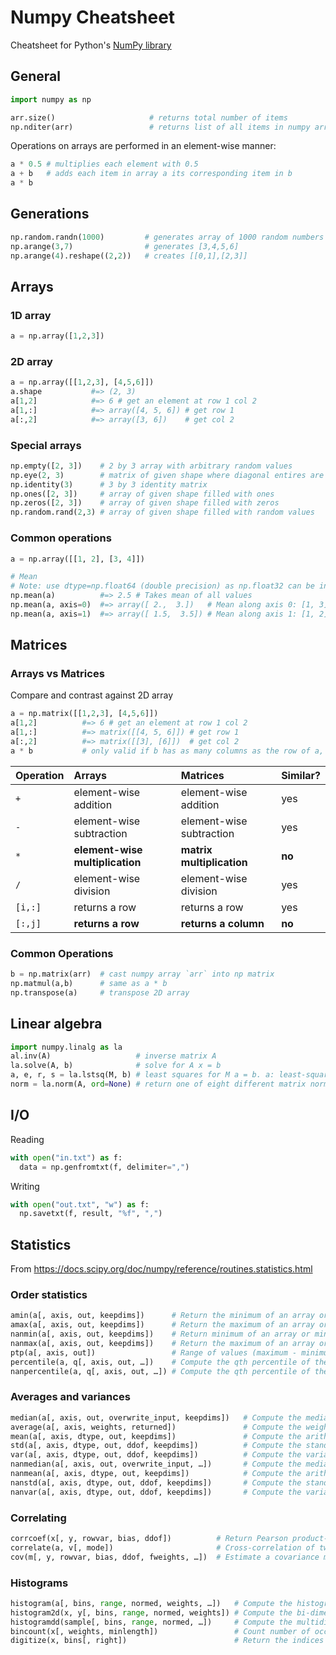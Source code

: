 # Numpy Cheatsheet
Cheatsheet for Python's [NumPy library](http://www.numpy.org/)

## General
```py
import numpy as np
```
```py
arr.size()                     # returns total number of items
np.nditer(arr)                 # returns list of all items in numpy array arr
```
Operations on arrays are performed in an element-wise manner:
```py
a * 0.5 # multiplies each element with 0.5
a + b   # adds each item in array a its corresponding item in b
a * b
```

## Generations
```py
np.random.randn(1000)         # generates array of 1000 random numbers 
np.arange(3,7)                # generates [3,4,5,6]
np.arange(4).reshape((2,2))   # creates [[0,1],[2,3]]
```

## Arrays
### 1D array
```py
a = np.array([1,2,3])
```
### 2D array
```py
a = np.array([[1,2,3], [4,5,6]])
a.shape           #=> (2, 3)
a[1,2]            #=> 6 # get an element at row 1 col 2
a[1,:]            #=> array([4, 5, 6]) # get row 1
a[:,2]            #=> array([3, 6])    # get col 2
```

### Special arrays
```py
np.empty([2, 3])    # 2 by 3 array with arbitrary random values
np.eye(2, 3)        # matrix of given shape where diagonal entires are 1 and everything else 0
np.identity(3)      # 3 by 3 identity matrix
np.ones([2, 3])     # array of given shape filled with ones
np.zeros([2, 3])    # array of given shape filled with zeros
np.random.rand(2,3) # array of given shape filled with random values
```

### Common operations
```py
a = np.array([[1, 2], [3, 4]])

# Mean
# Note: use dtype=np.float64 (double precision) as np.float32 can be inaccurate
np.mean(a)          #=> 2.5 # Takes mean of all values
np.mean(a, axis=0)  #=> array([ 2.,  3.])   # Mean along axis 0: [1, 3], [2, 4]
np.mean(a, axis=1)  #=> array([ 1.5,  3.5]) # Mean along axis 1: [1, 2], [3, 4]
```

## Matrices
### Arrays vs Matrices
Compare and contrast against 2D array
```py
a = np.matrix([[1,2,3], [4,5,6]])
a[1,2]          #=> 6 # get an element at row 1 col 2
a[1,:]          #=> matrix([[4, 5, 6]]) # get row 1
a[:,2]          #=> matrix([[3], [6]])  # get col 2
a * b           # only valid if b has as many columns as the row of a, else error will be thrown
```
| Operation | Arrays                          | Matrices                  | Similar? |
|-----------|:--------------------------------|:--------------------------|----------|
| `+`       | element-wise addition           | element-wise addition     | yes      |
| `-`       | element-wise subtraction        | element-wise subtraction  | yes      |
| `*`       | **element-wise multiplication** | **matrix multiplication** | **no**   |
| `/`       | element-wise division           | element-wise division     | yes      |
| `[i,:]`   | returns a row                   | returns a row             | yes      |
| `[:,j]`   | **returns a row**               | **returns a column**      | **no**   |

### Common Operations
```py
b = np.matrix(arr)  # cast numpy array `arr` into np matrix
np.matmul(a,b)      # same as a * b
np.transpose(a)     # transpose 2D array
```

## Linear algebra
```py
import numpy.linalg as la
al.inv(A)                   # inverse matrix A
la.solve(A, b)              # solve for A x = b
a, e, r, s = la.lstsq(M, b) # least squares for M a = b. a: least-square solution, e: residue or error, r: rank of a, s: singular values of a
norm = la.norm(A, ord=None) # return one of eight different matrix norms specified by `ord` argument. Defaults to Frobenius
```

## I/O
Reading
```py
with open("in.txt") as f:
  data = np.genfromtxt(f, delimiter=",")
```
Writing
```py
with open("out.txt", "w") as f:
  np.savetxt(f, result, "%f", ",")
```

## Statistics
From https://docs.scipy.org/doc/numpy/reference/routines.statistics.html
### Order statistics
```py
amin(a[, axis, out, keepdims])      # Return the minimum of an array or minimum along an axis.
amax(a[, axis, out, keepdims])      # Return the maximum of an array or maximum along an axis.
nanmin(a[, axis, out, keepdims])    # Return minimum of an array or minimum along an axis, ignoring any NaNs.
nanmax(a[, axis, out, keepdims])    # Return the maximum of an array or maximum along an axis, ignoring any NaNs.
ptp(a[, axis, out])                 # Range of values (maximum - minimum) along an axis.
percentile(a, q[, axis, out, …])    # Compute the qth percentile of the data along the specified axis.
nanpercentile(a, q[, axis, out, …]) # Compute the qth percentile of the data along the specified axis, while ignoring nan values.
```

### Averages and variances
```py
median(a[, axis, out, overwrite_input, keepdims])   # Compute the median along the specified axis.
average(a[, axis, weights, returned])               # Compute the weighted average along the specified axis.
mean(a[, axis, dtype, out, keepdims])               # Compute the arithmetic mean along the specified axis.
std(a[, axis, dtype, out, ddof, keepdims])          # Compute the standard deviation along the specified axis.
var(a[, axis, dtype, out, ddof, keepdims])          # Compute the variance along the specified axis.
nanmedian(a[, axis, out, overwrite_input, …])       # Compute the median along the specified axis, while ignoring NaNs.
nanmean(a[, axis, dtype, out, keepdims])            # Compute the arithmetic mean along the specified axis, ignoring NaNs.
nanstd(a[, axis, dtype, out, ddof, keepdims])       # Compute the standard deviation along the specified axis, while ignoring NaNs.
nanvar(a[, axis, dtype, out, ddof, keepdims])       # Compute the variance along the specified axis, while ignoring NaNs.
```

### Correlating
```py
corrcoef(x[, y, rowvar, bias, ddof])          # Return Pearson product-moment correlation coefficients.
correlate(a, v[, mode])                       # Cross-correlation of two 1-dimensional sequences.
cov(m[, y, rowvar, bias, ddof, fweights, …])  # Estimate a covariance matrix, given data and weights.
```

### Histograms
```py
histogram(a[, bins, range, normed, weights, …])   # Compute the histogram of a set of data.
histogram2d(x, y[, bins, range, normed, weights]) # Compute the bi-dimensional histogram of two data samples.
histogramdd(sample[, bins, range, normed, …])     # Compute the multidimensional histogram of some data.
bincount(x[, weights, minlength])                 # Count number of occurrences of each value in array of non-negative ints.
digitize(x, bins[, right])                        # Return the indices of the bins to which each value in input array belongs.
```

